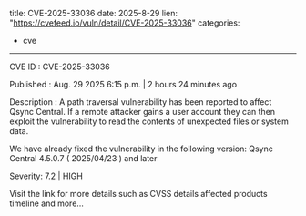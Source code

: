  
title: CVE-2025-33036
date: 2025-8-29
lien: "https://cvefeed.io/vuln/detail/CVE-2025-33036"
categories:
  - cve
---

CVE ID : CVE-2025-33036

Published :  Aug. 29
2025
6:15 p.m. | 2 hours
24 minutes ago

Description : A path traversal vulnerability has been reported to affect Qsync Central. If a remote attacker gains a user account
they can then exploit the vulnerability to read the contents of unexpected files or system data.

We have already fixed the vulnerability in the following version:
Qsync Central 4.5.0.7 ( 2025/04/23 ) and later

Severity: 7.2 | HIGH

Visit the link for more details
such as CVSS details
affected products
timeline
and more...
